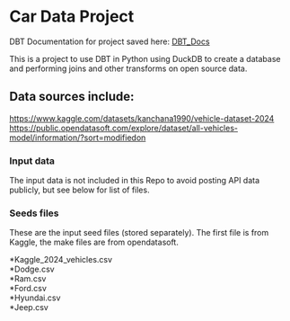 # Car Data Project

DBT Documentation for project saved here: [DBT_Docs](http://my-dbt-index-docs-file.s3-website-us-east-1.amazonaws.com)

This is a project to use DBT in Python using DuckDB to create a database and performing 
joins and other transforms on open source data.

## Data sources include:
https://www.kaggle.com/datasets/kanchana1990/vehicle-dataset-2024
https://public.opendatasoft.com/explore/dataset/all-vehicles-model/information/?sort=modifiedon

### Input data
The input data is not included in this Repo to avoid posting API data publicly, but see below for list of files.

### Seeds files
These are the input seed files (stored separately). The first file is from Kaggle, the make files are from opendatasoft.

*Kaggle_2024_vehicles.csv  
*Dodge.csv  
*Ram.csv  
*Ford.csv  
*Hyundai.csv  
*Jeep.csv  
